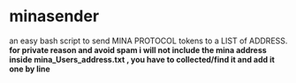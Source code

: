 # minasender
an easy bash script to send  MINA PROTOCOL tokens to a LIST of ADDRESS.
**for private reason and avoid spam i will not include the mina address inside mina_Users_address.txt , you have to collected/find it and add it one by line**
